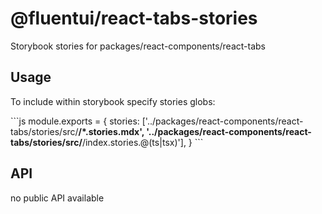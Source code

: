 # @fluentui/react-tabs-stories

Storybook stories for packages/react-components/react-tabs

## Usage

To include within storybook specify stories globs:

\`\`\`js
module.exports = {
stories: ['../packages/react-components/react-tabs/stories/src/**/*.stories.mdx', '../packages/react-components/react-tabs/stories/src/**/index.stories.@(ts|tsx)'],
}
\`\`\`

## API

no public API available
